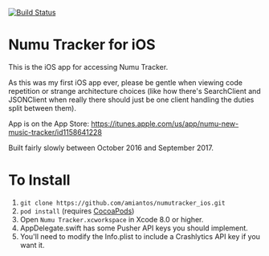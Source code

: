 [![Build Status](https://travis-ci.org/amiantos/numutracker_ios.svg?branch=master)](https://travis-ci.org/amiantos/numutracker_ios)

# Numu Tracker for iOS

This is the iOS app for accessing Numu Tracker.

As this was my first iOS app ever, please be gentle when viewing code repetition or strange architecture choices (like how there's SearchClient and JSONClient when really there should just be one client handling the duties split between them).

App is on the App Store: https://itunes.apple.com/us/app/numu-new-music-tracker/id1158641228

Built fairly slowly between October 2016 and September 2017.

# To Install

1. `git clone https://github.com/amiantos/numutracker_ios.git`
2. `pod install` (requires [CocoaPods](https://cocoapods.org))
3. Open `Numu Tracker.xcworkspace` in Xcode 8.0 or higher.
4. AppDelegate.swift has some Pusher API keys you should implement.
5. You'll need to modify the Info.plist to include a Crashlytics API key if you want it.